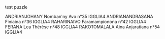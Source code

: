 test puzzle

ANDRIANJOHANY Nomban'ny Avo n°35 IGGLIA4
ANDRIANANDRASANA Finiaina n°36 IGGLIA4
RAHARINAIVO Faramampionona n°42 IGGLIA4
FERANA Lea Thérèse n°48 IGGLIA4
RAKOTOMALALA Aina Anjaratiana n°54 IGGLIA4
